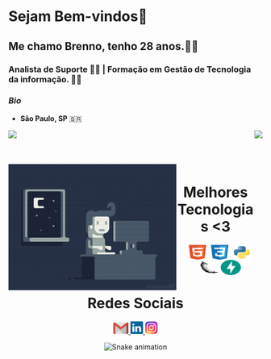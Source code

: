 # Sejam Bem-vindos👋


## Me chamo Brenno, tenho 28 anos.:raising_hand_man:
### Analista de Suporte :technologist: | Formação em Gestão de Tecnologia da informação. :man_student:

### _Bio_
- **São Paulo, SP** :brazil:

<div>

   <img height="180em"
        src="https://github-readme-stats.vercel.app/api?username=imbrenno&show_icons=true&theme=midnight-purple&include_all_commits=true&count_private=true" />
   <img align="right" height="180em"
        src="https://github-readme-stats.vercel.app/api/top-langs/?username=imbrenno&layout=compact&langs_count=16&theme=midnight-purple" />
</div>
<br>


<div align="center">
 <div style="display: inline_block"><br>
    <img align="left" height="250" alt="coding-time" src="code.gif">
    <h1 align="center">Melhores Tecnologias <3</h1>
    <img align="center" height="30" width="40" alt="html-icon" src="https://raw.githubusercontent.com/devicons/devicon/master/icons/html5/html5-original.svg">
    <img align="center" height="30" width="40" alt="css-icon" src="https://raw.githubusercontent.com/devicons/devicon/master/icons/css3/css3-original.svg">
    <img align="center" height="30" width="40" alt="python-icon" src="https://github.com/devicons/devicon/blob/master/icons/python/python-original.svg">
    <img align="center" height="30" width="40" alt="flask-icon" src="https://github.com/devicons/devicon/blob/master/icons/flask/flask-original.svg">
    <img align="center" height="30" width="40" alt="fastapi-icon" src="https://github.com/devicons/devicon/blob/master/icons/fastapi/fastapi-original.svg">
     
   <h1 align="center">Redes Sociais</h1>
    <a href = "mailto: brennomaia10@gmail.com">
      <img width="30" src="gmail.svg">
    </a>
    <a href = "https://www.linkedin.com/in/brenno-maia/">
      <img width="25" src="linkedin.svg">
    </a>
    <a href = "https://www.instagram.com/brenno_____________/">
      <img width="25" src="instagram.png">
    </a>
</div>

![Snake animation](https://github.com/imbrenno/imbrenno/blob/output/github-contribution-grid-snake.svg)
